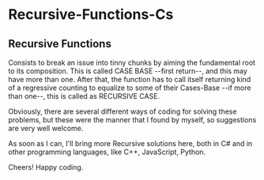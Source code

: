 # Recursive-Functions-Cs

## Recursive Functions

Consists to break an issue into tinny chunks by aiming the fundamental root to its composition. This is called CASE BASE --first return--, and this may have more than one.
After that, the function has to call itself returning kind of a regressive counting to equalize to some of their Cases-Base --if more than one--, this is called as RECURSIVE CASE.

Obviously, there are several different ways of coding for solving these problems, but these were the manner that I found by myself, so suggestions are very well welcome.

As soon as I can, I'll bring more Recursive solutions here, both in C# and in other programming languages, like C++, JavaScript, Python. 

Cheers! Happy coding.

